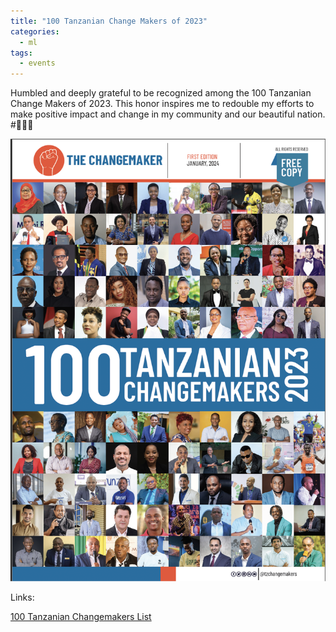 ```yaml
---
title: "100 Tanzanian Change Makers of 2023"
categories:
  - ml
tags:
  - events
---
```

Humbled and deeply grateful to be recognized among the 100 Tanzanian Change Makers of 2023. This honor inspires me to redouble my efforts to make positive impact and change in my community and our beautiful nation. #🙏🇹🇿

<img src="/assets/images/changemaker.png" class="align-center" alt="">  

Links:

[100 Tanzanian Changemakers List](https://drive.google.com/file/d/1RO9_s9kU92HpvsLkdssV33ZCFTiWWmjy/view)
